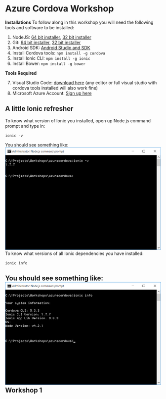 Azure Cordova Workshop
======================

**Installations**
To follow along in this workshop you will need the following tools and software to be installed:

 1. NodeJS: [64 bit installer](https://nodejs.org/dist/v4.2.2/node-v4.2.2-x64.msi), [32 bit installer](https://nodejs.org/dist/v4.2.2/node-v4.2.2-x86.msi)
 2. Git: [64 bit installer](https://github.com/git-for-windows/git/releases/download/v2.6.2.windows.1/Git-2.6.2-64-bit.exe), [32 bit installer](https://github.com/git-for-windows/git/releases/download/v2.6.2.windows.1/Git-2.6.2-32-bit.exe)
 3. Android SDK: [Android Studio and SDK](https://developer.android.com/sdk/index.html#win-bundle)
 4. Install Cordova tools: `npm install -g cordova`
 5. Install Ionic CLI: `npm install -g ionic`
 6. Install Bower: `npm install -g bower`

**Tools Required**

 7. Visual Studio Code: [download here](https://code.visualstudio.com/) (any editor or full visual studio with cordova tools installed will also work fine)
 8. Microsoft Azure Account: [Sign up here](https://azure.microsoft.com/en-us/)

A little Ionic refresher
------------------------
To know what version of Ionic you installed, open up Node.js command prompt and type in:

    ionic -v
You should see something like:
![Ionic version](https://github.com/vkoppaka/Azure-Cordova-Workshop/blob/master/assets/ionicversion.png)
 To know what versions of all Ionic dependencies you have installed:
 
    ionic info
You should see something like:
![Ionic Info](https://github.com/vkoppaka/Azure-Cordova-Workshop/blob/master/assets/ionicinfo.png)
 Workshop 1
----------



